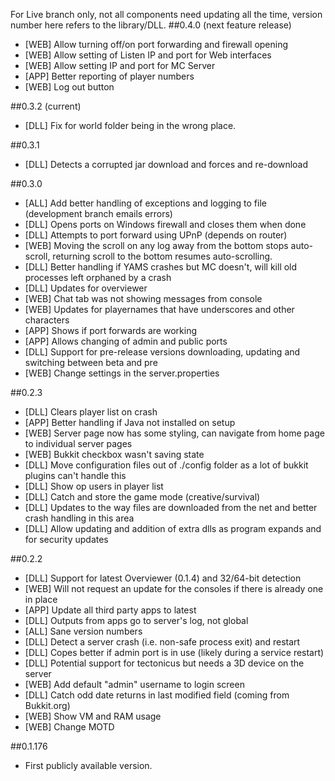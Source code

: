 For Live branch only, not all components need updating all the time, version number here refers to the library/DLL.
##0.4.0 (next feature release)
  * [WEB] Allow turning off/on port forwarding and firewall opening
  * [WEB] Allow setting of Listen IP and port for Web interfaces
  * [WEB] Allow setting IP and port for MC Server
  * [APP] Better reporting of player numbers
  * [WEB] Log out button

##0.3.2 (current)
  * [DLL] Fix for world folder being in the wrong place.

##0.3.1
  * [DLL] Detects a corrupted jar download and forces and re-download

##0.3.0
  * [ALL] Add better handling of exceptions and logging to file (development branch emails errors)
  * [DLL] Opens ports on Windows firewall and closes them when done
  * [DLL] Attempts to port forward using UPnP (depends on router)
  * [WEB] Moving the scroll on any log away from the bottom stops auto-scroll, returning scroll to the bottom resumes auto-scrolling.
  * [DLL] Better handling if YAMS crashes but MC doesn't, will kill old processes left orphaned by a crash
  * [DLL] Updates for overviewer
  * [WEB] Chat tab was not showing messages from console
  * [WEB] Updates for playernames that have underscores and other characters
  * [APP] Shows if port forwards are working
  * [APP] Allows changing of admin and public ports
  * [DLL] Support for pre-release versions downloading, updating and switching between beta and pre
  * [WEB] Change settings in the server.properties

##0.2.3
  * [DLL] Clears player list on crash
  * [APP] Better handling if Java not installed on setup
  * [WEB] Server page now has some styling, can navigate from home page to individual server pages
  * [WEB] Bukkit checkbox wasn't saving state
  * [DLL] Move configuration files out of ./config folder as a lot of bukkit plugins can't handle this
  * [DLL] Show op users in player list
  * [DLL] Catch and store the game mode (creative/survival)
  * [DLL] Updates to the way files are downloaded from the net and better crash handling in this area
  * [DLL] Allow updating and addition of extra dlls as program expands and for security updates

##0.2.2
  * [DLL] Support for latest Overviewer (0.1.4) and 32/64-bit detection
  * [WEB] Will not request an update for the consoles if there is already one in place
  * [APP] Update all third party apps to latest
  * [DLL] Outputs from apps go to server's log, not global
  * [ALL] Sane version numbers
  * [DLL] Detect a server crash (i.e. non-safe process exit) and restart
  * [DLL] Copes better if admin port is in use (likely during a service restart)
  * [DLL] Potential support for tectonicus but needs a 3D device on the server
  * [WEB] Add default "admin" username to login screen
  * [DLL] Catch odd date returns in last modified field (coming from Bukkit.org)
  * [WEB] Show VM and RAM usage
  * [WEB] Change MOTD

##0.1.176
  * First publicly available version.